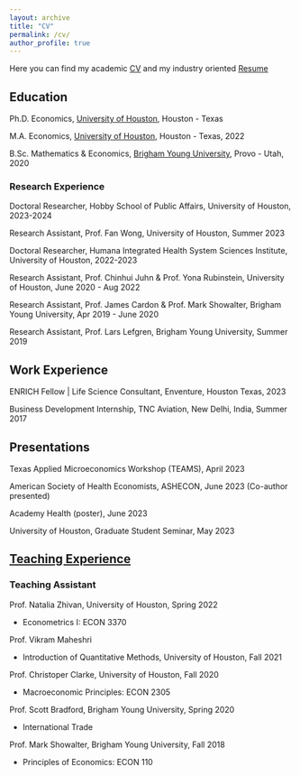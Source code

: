 ```yaml
---
layout: archive
title: "CV"
permalink: /cv/
author_profile: true
---
```


Here you can find my academic <a href="/files/add_file.pdf">CV</a> and my industry oriented <a href="/files/add_file.pdf">Resume</a>

Education
------

Ph.D. Economics, [University of Houston](https://www.uh.edu/class/economics/), Houston - Texas

M.A. Economics, [University of Houston](https://www.uh.edu/class/economics/), Houston - Texas, 2022

B.Sc. Mathematics & Economics, [Brigham Young University](https://www.byu.edu/), Provo - Utah, 2020

### Research Experience

Doctoral Researcher, Hobby School of Public Affairs, University of Houston, 2023-2024

Research Assistant, Prof. Fan Wong, University of Houston, Summer 2023

Doctoral Researcher, Humana Integrated Health System Sciences Institute, University of Houston, 2022-2023

Research Assistant, Prof. Chinhui Juhn & Prof. Yona Rubinstein, University of Houston, June 2020 - Aug 2022

Research Assistant, Prof. James Cardon & Prof. Mark Showalter, Brigham Young University, Apr 2019 - June 2020

Research Assistant, Prof. Lars Lefgren, Brigham Young University, Summer 2019

Work Experience 
------ 

ENRICH Fellow | Life Science Consultant, Enventure, Houston Texas, 2023

Business Development Internship, TNC Aviation, New Delhi, India, Summer 2017


Presentations
------

Texas Applied Microeconomics Workshop (TEAMS), April 2023

American Society of Health Economists, ASHECON, June 2023 (Co-author presented)

Academy Health (poster), June 2023

University of Houston, Graduate Student Seminar, May 2023


[Teaching Experience](https://jordanholbrook.github.io/teaching/) 
------

 
### Teaching Assistant 

Prof. Natalia Zhivan, University of Houston, Spring 2022
* Econometrics I: ECON 3370 

Prof. Vikram Maheshri
* Introduction of Quantitative Methods, University of Houston, Fall 2021

Prof. Christoper Clarke, University of Houston, Fall 2020
* Macroeconomic Principles: ECON 2305

Prof. Scott Bradford, Brigham Young University, Spring 2020
* International Trade

Prof. Mark Showalter, Brigham Young University, Fall 2018
* Principles of Economics: ECON 110


